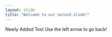 ```yaml
---
layout: slide
title: "Welcome to our second slide!"
---
```

Newly Added Text
Use the left arrow to go back!
